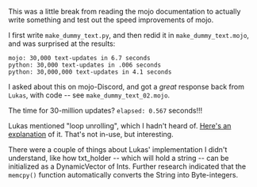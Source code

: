 This was a little break from reading the mojo documentation to actually write something and test out the speed improvements of mojo.

I first write `make_dummy_text.py`, and then redid it in `make_dummy_text.mojo`, and was surprised at the results:

```
mojo: 30,000 text-updates in 6.7 seconds
python: 30,000 text-updates in .006 seconds
python: 30,000,000 text-updates in 4.1 seconds
```

I asked about this on mojo-Discord, and got a _great_ response back from `Lukas`, with code -- see `make_dummy_text_02.mojo`.

The time for 30-million updates? `elapsed: 0.567` seconds!!!

Lukas mentioned "loop unrolling", which I hadn't heard of. [Here's an explanation] of it. That's not in-use, but interesting.

There were a couple of things about Lukas' implementation I didn't understand, like how txt_holder -- which will hold a string -- can be initialized as a DynamicVector of Ints. Further research indicated that the `memcpy()` function automatically converts the String into Byte-integers.

[Here's an explanation]: <https://chat.openai.com/share/7033a9ee-bd9a-43fd-8896-5cafb2c33571>
